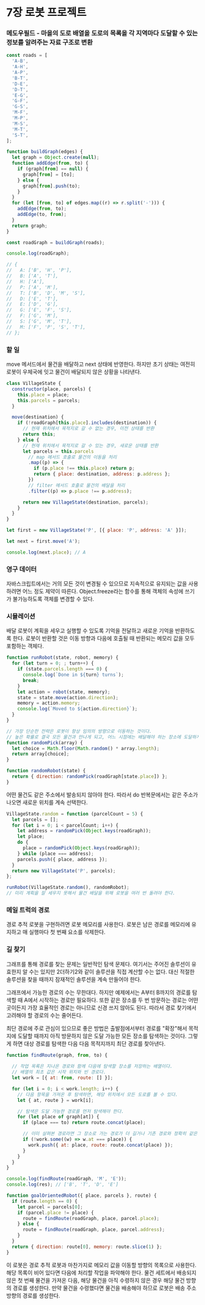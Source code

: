 # 7장 로봇 프로젝트

### 메도우필드 - 마을의 도로 배열을 도로의 목록을 각 지역마다 도달할 수 있는 정보를 알려주는 자료 구조로 변환

```javascript
const roads = [
  'A-B',
  'A-H',
  'A-P',
  'B-T',
  'D-E',
  'D-T',
  'E-G',
  'G-F',
  'G-S',
  'M-F',
  'M-P',
  'M-S',
  'M-T',
  'S-T',
];

function buildGraph(edges) {
  let graph = Object.create(null);
  function addEdge(from, to) {
    if (graph[from] == null) {
      graph[from] = [to];
    } else {
      graph[from].push(to);
    }
  }
  for (let [from, to] of edges.map((r) => r.split('-'))) {
    addEdge(from, to);
    addEdge(to, from);
  }
  return graph;
}

const roadGraph = buildGraph(roads);

console.log(roadGraph);

// {
//   A: ['B', 'H', 'P'],
//   B: ['A', 'T'],
//   H: ['A'],
//   P: ['A', 'M'],
//   T: ['B', 'D', 'M', 'S'],
//   D: ['E', 'T'],
//   E: ['D', 'G'],
//   G: ['E', 'F', 'S'],
//   F: ['G', 'M'],
//   S: ['G', 'M', 'T'],
//   M: ['F', 'P', 'S', 'T'],
// };
```

### 할 일

move 메서드에서 물건을 배달하고 next 상태에 반영한다. 하지만 초기 상태는 여전히 로봇이 우체국에 잇고 물건이 배달되지 않은 상황을 나타낸다.

```javascript
class VillageState {
  constructor(place, parcels) {
    this.place = place;
    this.parcels = parcels;
  }

  move(destination) {
    if (!roadGraph[this.place].includes(destination)) {
      // 현재 위치에서 목적지로 갈 수 없는 경우, 이전 상태를 반환
      return this;
    } else {
      // 현재 위치에서 목적지로 갈 수 있는 경우, 새로운 상태를 반환
      let parcels = this.parcels
        // map 메서드 호출로 물건의 이동을 처리
        .map((p) => {
          if (p.place !== this.place) return p;
          return { place: destination, address: p.address };
        })
        // filter 메서드 호출로 물건의 배달을 처리
        .filter((p) => p.place !== p.address);

      return new VillageState(destination, parcels);
    }
  }
}

let first = new VillageState('P', [{ place: 'P', address: 'A' }]);

let next = first.move('A');

console.log(next.place); // A
```

### 영구 데이터

자바스크립트에서는 거의 모든 것이 변경될 수 있으므로 지속적으로 유지되는 값을 사용하려면 어느 정도 제약이 따른다. Object.freeze라는 함수를 통해 객체의 속성에 쓰기가 불가능하도록 객체를 변경할 수 있다. 

### 시뮬레이션

배달 로봇이 계획을 세우고 실행할 수 있도록 기억을 전달하고 새로운 기억을 반환하도록 한다. 로봇이 반환할 것은 이동 방향과 다음에 호출될 때 반환되는 메모리 값을 모두 포함하는 객체다.

```javascript
function runRobot(state, robot, memory) {
  for (let turn = 0; ; turn++) {
    if (state.parcels.length === 0) {
      console.log(`Done in ${turn} turns`);
      break;
    }
    let action = robot(state, memory);
    state = state.move(action.direction);
    memory = action.memory;
    console.log(`Moved to ${action.direction}`);
  }
}

// 가장 단순한 전략은 로봇이 항상 임의의 방향으로 이동하는 것이다.
// 높은 확률로 결국 모든 물건과 만나게 되고, 어느 시점에는 배달해야 하는 장소에 도달하게 된다.
function randomPick(array) {
  let choice = Math.floor(Math.random() * array.length);
  return array[choice];
}

function randomRobot(state) {
  return { direction: randomPick(roadGraph[state.place]) };
}
```

어떤 물건도 같은 주소에서 발송되지 않아야 한다. 따라서 do 반복문에서는 같은 주소가 나오면 새로운 위치를 계속 선택한다.

```javascript
VillageState.random = function (parcelCount = 5) {
  let parcels = [];
  for (let i = 0; i < parcelCount; i++) {
    let address = randomPick(Object.keys(roadGraph));
    let place;
    do {
      place = randomPick(Object.keys(roadGraph));
    } while (place === address);
    parcels.push({ place, address });
  }
  return new VillageState('P', parcels);
};

runRobot(VillageState.random(), randomRobot);
// 미리 계획을 잘 세우지 못해서 물건 배달을 위해 로봇을 여러 번 돌려야 한다.
```

### 메일 트럭의 경로

경로 추적 로봇을 구현하려면 로봇 메모리를 사용한다. 로봇은 남은 경로를 메모리에 유지하고 매 실행마다 첫 번째 요소를 삭제한다.

### 길 찾기

그래프를 통해 경로를 찾는 문제는 일반적인 탐색 문제다. 여기서는 주어진 솔루션이 유효한지 알 수는 있지만 2더하기2와 같이 솔루션을 직접 계산할 수는 없다. 대신 적절한 솔루션을 찾을 때까지 잠재적인 솔루션을 계속 만들어야 한다.

그래프에서 가능한 경로의 수는 무한대다. 하지만 예제에서는 A부터 B까지의 경로를 탐색할 때 A에서 시작하는 경로만 필요하다. 또한 같은 장소를 두 번 방문하는 경로는 어떤 곳이든지 가장 효율적인 경로는 아니므로 신경 쓰지 않아도 된다. 따라서 경로 찾기에서 고려해야 할 경로의 수는 줄어든다.

최단 경로에 주로 관심이 있으므로 좋은 방법은 출발점에서부터 경로를 "확장"해서 목적지에 도달할 때까지 아직 방문하지 않은 도달 가능한 모든 장소를 탐색하는 것이다. 그렇게 하면 대상 경로를 탐색한 다음 다음 목적지까지 최단 경로를 찾아낸다.

```javascript
function findRoute(graph, from, to) {   
  
  // 작업 목록은 지나온 경로와 함께 다음에 탐색할 장소를 저장하는 배열이다.
  // 배열의 최초 값은 시작 위치와 빈 경로다.
  let work = [{ at: from, route: [] }];

  for (let i = 0; i < work.length; i++) {
    // 다음 항목을 가져온 후 탐색하면, 해당 위치에서 모든 도로를 볼 수 있다. 
    let { at, route } = work[i];

    // 탐색은 도달 가능한 경로를 먼저 탐색해야 한다.
    for (let place of graph[at]) {
      if (place === to) return route.concat(place);

      // 이미 살펴본 경로라면 그 장소로 가는 경로가 더 길거나 기존 경로와 정확히 같은 길이의 경로가 확인된 것이므로, 짧은 경로를 찾는 과정에서는 탐색할 필요가 없다.
      if (!work.some((w) => w.at === place)) {
        work.push({ at: place, route: route.concat(place) });
      }
    }
  }
}

console.log(findRoute(roadGraph, 'M', 'E'));
console.log(res); // ['B', 'T', 'D', 'E']
```

```javascript
function goalOrientedRobot({ place, parcels }, route) {
  if (route.length == 0) {
    let parcel = parcels[0];
    if (parcel.place != place) {
      route = findRoute(roadGraph, place, parcel.place);
    } else {
      route = findRoute(roadGraph, place, parcel.address);
    }
  }
  return { direction: route[0], memory: route.slice(1) };
}
```
이 로봇은 경로 추적 로봇과 마찬가지로 메모리 값을 이동할 방향의 목록으로 사용한다. 해당 목록이 비어 있다면 다음에 처리할 작업을 파악해야 한다. 물건 세트에서 배송되지 않은 첫 번째 물건을 가져온 다음, 해당 물건을 아직 수령하지 않은 경우 해당 물건 방향의 경로를 생성한다. 만약 물건을 수령했다면 물건을 배송해야 하므로 로봇은 배송 주소 방향의 경로를 생성한다.



